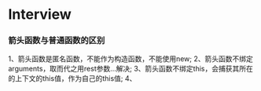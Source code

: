 # Interview
### 箭头函数与普通函数的区别
1、箭头函数是匿名函数，不能作为构造函数，不能使用new;
2、箭头函数不绑定arguments，取而代之用rest参数...解决;
3、箭头函数不绑定this，会捕获其所在的上下文的this值，作为自己的this值;
4、
